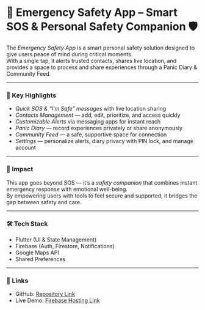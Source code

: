 # 🚨 Emergency Safety App – Smart SOS & Personal Safety Companion 🛡

The *Emergency Safety App* is a smart personal safety solution designed to give users peace of mind during critical moments.  
With a single tap, it alerts trusted contacts, shares live location, and provides a space to process and share experiences through a Panic Diary & Community Feed.

---

### 🚀 Key Highlights
- *Quick SOS & “I’m Safe” messages* with live location sharing  
- *Contacts Management* — add, edit, prioritize, and access quickly  
- *Customizable Alerts* via messaging apps for instant reach  
- *Panic Diary* — record experiences privately or share anonymously  
- *Community Feed* — a safe, supportive space for connection  
- *Settings* — personalize alerts, diary privacy with PIN lock, and manage account  

---

### 🌟 Impact
This app goes beyond SOS — it’s a *safety companion* that combines instant emergency response with emotional well-being.  
By empowering users with tools to feel secure and supported, it bridges the gap between safety and care.

---

### 🛠 Tech Stack
- Flutter (UI & State Management)  
- Firebase (Auth, Firestore, Notifications)  
- Google Maps API  
- Shared Preferences  

---

### 🔗 Links
- GitHub: [Repository Link](https://github.com/talhashams01/Emergency_safety_app.git)  
- Live Demo: [Firebase Hosting Link](YOUR_LIVE_LINK)
